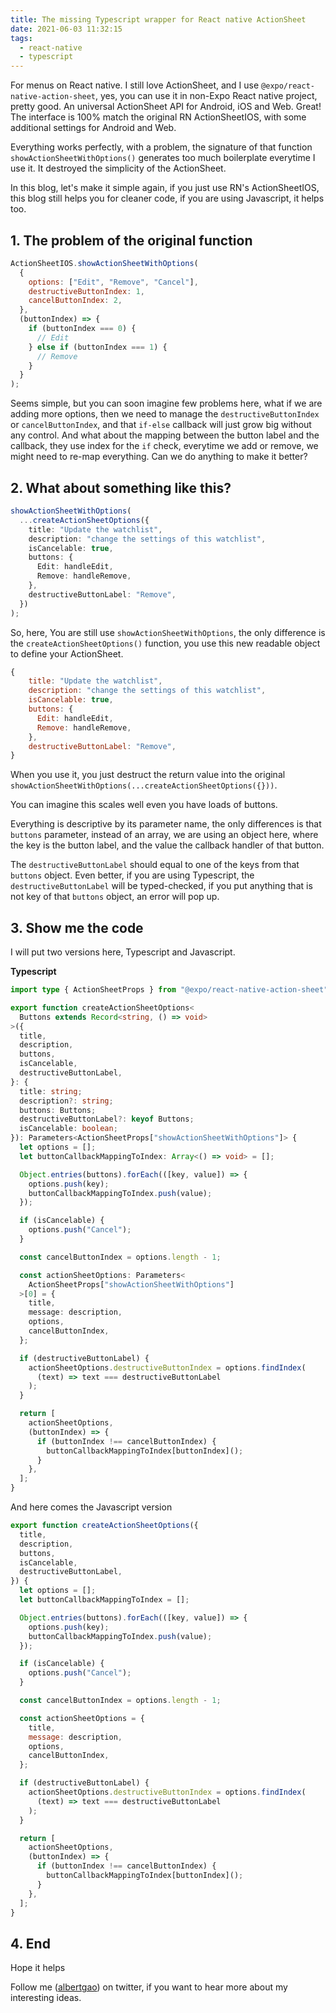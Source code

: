 ```yaml
---
title: The missing Typescript wrapper for React native ActionSheet
date: 2021-06-03 11:32:15
tags:
  - react-native
  - typescript
---
```


For menus on React native. I still love ActionSheet, and I use `@expo/react-native-action-sheet`, yes, you can use it in non-Expo React native project, pretty good. An universal ActionSheet API for Android, iOS and Web. Great! The interface is 100% match the original RN ActionSheetIOS, with some additional settings for Android and Web.

Everything works perfectly, with a problem, the signature of that function `showActionSheetWithOptions()` generates too much boilerplate everytime I use it. It destroyed the simplicity of the ActionSheet.

In this blog, let's make it simple again, if you just use RN's ActionSheetIOS, this blog still helps you for cleaner code, if you are using Javascript, it helps too.

<!--more-->

## 1. The problem of the original function

```javascript
ActionSheetIOS.showActionSheetWithOptions(
  {
    options: ["Edit", "Remove", "Cancel"],
    destructiveButtonIndex: 1,
    cancelButtonIndex: 2,
  },
  (buttonIndex) => {
    if (buttonIndex === 0) {
      // Edit
    } else if (buttonIndex === 1) {
      // Remove
    }
  }
);
```

Seems simple, but you can soon imagine few problems here, what if we are adding more options, then we need to manage the `destructiveButtonIndex` or `cancelButtonIndex`, and that `if-else` callback will just grow big without any control. And what about the mapping between the button label and the callback, they use index for the `if` check, everytime we add or remove, we might need to re-map everything. Can we do anything to make it better?

## 2. What about something like this?

```typescript
showActionSheetWithOptions(
  ...createActionSheetOptions({
    title: "Update the watchlist",
    description: "change the settings of this watchlist",
    isCancelable: true,
    buttons: {
      Edit: handleEdit,
      Remove: handleRemove,
    },
    destructiveButtonLabel: "Remove",
  })
);
```

So, here, You are still use `showActionSheetWithOptions`, the only difference is the `createActionSheetOptions()` function, you use this new readable object to define your ActionSheet.

```javascript
{
    title: "Update the watchlist",
    description: "change the settings of this watchlist",
    isCancelable: true,
    buttons: {
      Edit: handleEdit,
      Remove: handleRemove,
    },
    destructiveButtonLabel: "Remove",
}
```

When you use it, you just destruct the return value into the original `showActionSheetWithOptions(...createActionSheetOptions({}))`.

You can imagine this scales well even you have loads of buttons.

Everything is descriptive by its parameter name, the only differences is that `buttons` parameter, instead of an array, we are using an object here, where the key is the button label, and the value the callback handler of that button.

The `destructiveButtonLabel` should equal to one of the keys from that `buttons` object. Even better, if you are using Typescript, the `destructiveButtonLabel` will be typed-checked, if you put anything that is not key of that `buttons` object, an error will pop up.

## 3. Show me the code

I will put two versions here, Typescript and Javascript.

**Typescript**

```typescript
import type { ActionSheetProps } from "@expo/react-native-action-sheet";

export function createActionSheetOptions<
  Buttons extends Record<string, () => void>
>({
  title,
  description,
  buttons,
  isCancelable,
  destructiveButtonLabel,
}: {
  title: string;
  description?: string;
  buttons: Buttons;
  destructiveButtonLabel?: keyof Buttons;
  isCancelable: boolean;
}): Parameters<ActionSheetProps["showActionSheetWithOptions"]> {
  let options = [];
  let buttonCallbackMappingToIndex: Array<() => void> = [];

  Object.entries(buttons).forEach(([key, value]) => {
    options.push(key);
    buttonCallbackMappingToIndex.push(value);
  });

  if (isCancelable) {
    options.push("Cancel");
  }

  const cancelButtonIndex = options.length - 1;

  const actionSheetOptions: Parameters<
    ActionSheetProps["showActionSheetWithOptions"]
  >[0] = {
    title,
    message: description,
    options,
    cancelButtonIndex,
  };

  if (destructiveButtonLabel) {
    actionSheetOptions.destructiveButtonIndex = options.findIndex(
      (text) => text === destructiveButtonLabel
    );
  }

  return [
    actionSheetOptions,
    (buttonIndex) => {
      if (buttonIndex !== cancelButtonIndex) {
        buttonCallbackMappingToIndex[buttonIndex]();
      }
    },
  ];
}
```

And here comes the Javascript version

```javascript
export function createActionSheetOptions({
  title,
  description,
  buttons,
  isCancelable,
  destructiveButtonLabel,
}) {
  let options = [];
  let buttonCallbackMappingToIndex = [];

  Object.entries(buttons).forEach(([key, value]) => {
    options.push(key);
    buttonCallbackMappingToIndex.push(value);
  });

  if (isCancelable) {
    options.push("Cancel");
  }

  const cancelButtonIndex = options.length - 1;

  const actionSheetOptions = {
    title,
    message: description,
    options,
    cancelButtonIndex,
  };

  if (destructiveButtonLabel) {
    actionSheetOptions.destructiveButtonIndex = options.findIndex(
      (text) => text === destructiveButtonLabel
    );
  }

  return [
    actionSheetOptions,
    (buttonIndex) => {
      if (buttonIndex !== cancelButtonIndex) {
        buttonCallbackMappingToIndex[buttonIndex]();
      }
    },
  ];
}
```

## 4. End

Hope it helps

Follow me (<a href='https://twitter.com/albertgao' target="_blank" rel="noopener noreferrer">albertgao</a>) on twitter, if you want to hear more about my interesting ideas.
